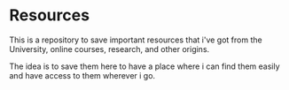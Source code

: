 # Resources

This is a repository to save important resources that i've got from the University, online courses, research, and other origins.

The idea is to save them here to have a place where i can find them easily and have access to them wherever i go.
